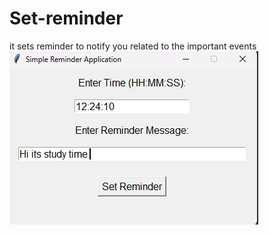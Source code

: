 # Set-reminder
it sets reminder to notify you related to the important events 
![set](https://github.com/Sanjeevwiz/Set-reminder/blob/3892d1bea2c0f89ba3dfe93e3d070e7544031b3c/Screenshot%202024-11-23%20230938.png)
